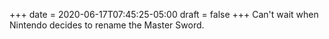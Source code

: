 +++
date = 2020-06-17T07:45:25-05:00
draft = false
+++
Can't wait when Nintendo decides to rename the Master Sword.
